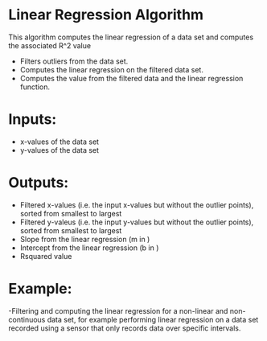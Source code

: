 # Linear Regression Algorithm 
This algorithm computes the linear regression of a data set and computes the associated R^2 value 
- Filters outliers from the data set.
- Computes the linear regression on the filtered data set.
- Computes the value from the filtered data and the linear regression function.
# Inputs: 
- x-values of the data set
- y-values of the data set
# Outputs:
- Filtered x-values (i.e. the input x-values but without the outlier points), sorted from smallest to largest
- Filtered y-valeus (i.e. the input y-values but without the outlier points), sorted from smallest to largest
- Slope from the linear regression (m in )
- Intercept from the linear regression (b in )
- Rsquared value
# Example:
-Filtering and computing the linear regression for a non-linear and non-continuous data set, for example performing linear regression on a data set recorded using a sensor that only records data over specific intervals. 
